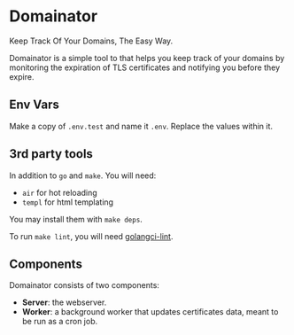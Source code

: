 # Domainator

Keep Track Of Your Domains, The Easy Way.

Domainator is a simple tool to that helps you keep track of your domains by monitoring the expiration of TLS certificates and notifying you before they expire.

## Env Vars

Make a copy of `.env.test` and name it `.env`. Replace the values within it.

## 3rd party tools

In addition to `go` and `make`. You will need:

- `air` for hot reloading
- `templ` for html templating

You may install them with `make deps`.

To run `make lint`, you will need [golangci-lint](golang.org/x/lint/golint).

## Components

Domainator consists of two components:
- **Server**: the webserver.
- **Worker**: a background worker that updates certificates data, meant to be run as a cron job.
